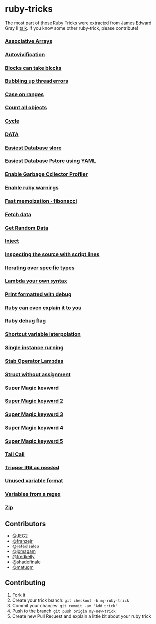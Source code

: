 # ruby-tricks

The most part of those Ruby Tricks were extracted from James Edward Gray II [talk](https://www.youtube.com/watch?v=aBgnlBoIkVM). 
If you know some other ruby-trick, please contribute!

### [Associative Arrays](associative_arrays.rb)

### [Autovivification](autovivification.rb)

### [Blocks can take blocks](blocks_can_take_blocks.rb)

### [Bubbling up thread errors](bubbling_up_thread_errors.rb)

### [Case on ranges](case_on_ranges.rb)

### [Count all objects](count_all_objects.rb)

### [Cycle](cycle.rb)

### [DATA](data.rb)

### [Easiest Database store](easiest_database_pstore.rb)

### [Easiest Database Pstore using YAML](easiest_database_pstore_yaml.rb)

### [Enable Garbage Collector Profiler](enable_garbage_collector_profiler.rb)

### [Enable ruby warnings](enable_ruby_warnings.rb)

### [Fast memoization - fibonacci](fast_memoization_fibonacci.rb)

### [Fetch data](fetch_data.rb)

### [Get Random Data](get_random_data.rb)

### [Inject](inject.rb)

### [Inspecting the source with script lines](inspecting_the_source_with_script_lines.rb)

### [Iterating over specific types](iterating_over_specific_types.rb)

### [Lambda your own syntax](lambda_your_own_syntax.rb)

### [Print formatted with debug](print_formatted_with_debug.rb)

### [Ruby can even explain it to you](ruby_can_even_explain_it_to_you.txt)

### [Ruby debug flag](ruby_debug_flag.rb)

### [Shortcut variable interpolation](shortcut_variable_interpolation.rb)

### [Single instance running](single_instance_running.rb)

### [Stab Operator Lambdas](stab_operator.rb)

### [Struct without assignment](struct_without_assignment.rb)

### [Super Magic keyword](super_magic_key_word.rb)

### [Super Magic keyword 2](super_magic_key_word2.rb)

### [Super Magic keyword 3](super_magic_key_word3.rb)

### [Super Magic keyword 4](super_magic_key_word4.rb)

### [Super Magic keyword 5](super_magic_key_word5.rb)

### [Tail Call](tail_call.rb)

### [Trigger IRB as needed](trigger_irb_as_needed.rb)

### [Unused variable format](unused_variable_format.rb)

### [Variables from a regex](variables_from_a_regex.rb)

### [Zip](zip.rb)


## Contributors

- [@JEG2](https://github.com/JEG2)
- [@franzejr](https://github.com/franzejr)
- [@rafaelsales](https://github.com/rafaelsales)
- [@jomagam](https://github.com/jomagam)
- [@fredkelly](https://github.com/fredkelly)
- [@shadefinale](https://github.com/shadefinale)
- [@matugm](https://github.com/matugm)

## Contributing

1. Fork it
2. Create your trick branch: `git checkout -b my-ruby-trick`
3. Commit your changes: `git commit -am 'Add trick'`
4. Push to the branch: `git push origin my-new-trick`
5. Create new Pull Request and explain a little bit about your ruby trick
